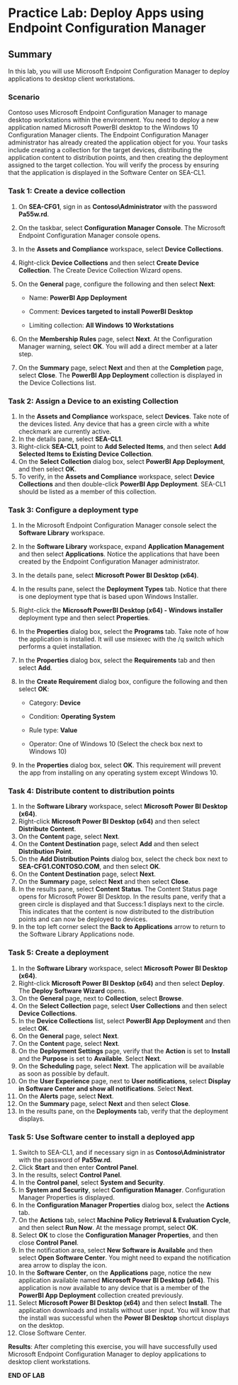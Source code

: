# Practice Lab: Deploy Apps using Endpoint Configuration Manager

## Summary

In this lab, you will use Microsoft Endpoint Configuration Manager to deploy applications to desktop client workstations. 

### Scenario

Contoso uses Microsoft Endpoint Configuration Manager to manage desktop workstations within the environment. You need to deploy a new application named Microsoft PowerBI desktop to the Windows 10 Configuration Manager clients. The Endpoint Configuration Manager administrator has already created the application object for you. Your tasks include creating a collection for the target devices, distributing the application content to distribution points, and then creating the deployment assigned to the target collection. You will verify the process by ensuring that the application is displayed in the Software Center on SEA-CL1.

### Task 1: Create a device collection

1. On **SEA-CFG1**, sign in as **Contoso\\Administrator** with the password **Pa55w.rd**.
2. On the taskbar, select **Configuration Manager Console**. The Microsoft Endpoint Configuration Manager console opens.
3. In the **Assets and Compliance** workspace, select **Device Collections**. 
4. Right-click **Device Collections** and then select **Create Device Collection**. The Create Device Collection Wizard opens.
5. On the **General** page, configure the following and then select **Next**:

   - Name: **PowerBI App Deployment**

   - Comment: **Devices targeted to install PowerBI Desktop**

   - Limiting collection: **All Windows 10 Workstations**

6. On the **Membership Rules** page, select **Next**. At the Configuration Manager warning, select **OK**. You will add a direct member at a later step.
7. On the **Summary** page, select **Next** and then at the **Completion** page, select **Close**. The **PowerBI App Deployment** collection is displayed in the Device Collections list.

### Task 2: Assign a Device to an existing Collection

1. In the **Assets and Compliance** workspace, select **Devices**. Take note of the devices listed. Any device that has a green circle with a white checkmark are currently active.
2. In the details pane, select **SEA-CL1**.
3. Right-click **SEA-CL1**, point to **Add Selected Items**, and then select **Add Selected Items to Existing Device Collection**.
4. On the **Select Collection** dialog box, select **PowerBI App Deployment**, and then select **OK**.
5. To verify, in the **Assets and Compliance** workspace, select **Device Collections** and then double-click **PowerBI App Deployment**. SEA-CL1 should be listed as a member of this collection.

### Task 3: Configure a deployment type 

1. In the Microsoft Endpoint Configuration Manager console select the **Software Library** workspace.
2. In the **Software Library** workspace, expand **Application Management** and then select **Applications**. Notice the applications that have been created by the Endpoint Configuration Manager administrator.
3. In the details pane, select **Microsoft Power BI Desktop (x64)**.
4. In the results pane, select the **Deployment Types** tab. Notice that there is one deployment type that is based upon Windows Installer.
5. Right-click the **Microsoft PowerBI Desktop (x64) - Windows installer** deployment type and then select **Properties**.
6. In the **Properties** dialog box, select the **Programs** tab. Take note of how the application is installed. It will use msiexec with the /q switch which performs a quiet installation.
7. In the **Properties** dialog box, select the **Requirements** tab and then select **Add**. 
8. In the **Create Requirement** dialog box, configure the following and then select **OK**:

   - Category: **Device**

   - Condition: **Operating System**

   - Rule type: **Value**

   - Operator: One of Windows 10 (Select the check box next to Windows 10)

9. In the **Properties** dialog box, select **OK**. This requirement will prevent the app from installing on any operating system except Windows 10.

### Task 4: Distribute content to distribution points 

1. In the **Software Library** workspace, select **Microsoft Power BI Desktop (x64)**.
2. Right-click **Microsoft Power BI Desktop (x64)** and then select **Distribute Content**.
3. On the **Content** page, select **Next**.
4. On the **Content Destination** page, select **Add** and then select **Distribution Point**.
5. On the **Add Distribution Points** dialog box, select the check box next to **SEA-CFG1.CONTOSO.COM**, and then select **OK**.
6. On the **Content Destination** page, select **Next**.
7. On the **Summary** page, select **Next** and then select **Close**.
8. In the results pane, select **Content Status**. The Content Status page opens for Microsoft Power BI Desktop. In the results pane, verify that a green circle is displayed and that Success:1 displays next to the circle. This indicates that the content is now distributed to the distribution points and can now be deployed to devices.
9. In the top left corner select the **Back to Applications** arrow to return to the Software Library Applications node.

### Task 5: Create a deployment

1. In the **Software Library** workspace, select **Microsoft Power BI Desktop (x64)**.
2. Right-click **Microsoft Power BI Desktop (x64)** and then select **Deploy**. The **Deploy Software Wizard** opens.
3. On the **General** page, next to **Collection**, select **Browse**.
4. On the **Select Collection** page, select **User Collections** and then select **Device Collections**.
5. In the **Device Collections** list, select **PowerBI App Deployment** and then select **OK**.
6. On the **General** page, select **Next**.
7. On the **Content** page, select **Next**. 
8. On the **Deployment Settings** page, verify that the **Action** is set to **Install** and the **Purpose** is set to **Available**. Select **Next**.
9. On the **Scheduling** page, select **Next**. The application will be available as soon as possible by default.
10. On the **User Experience** page, next to **User notifications**, select **Display in Software Center and show all notifications**. Select **Next**.
11. On the **Alerts** page, select **Next**.
12. On the **Summary** page, select **Next** and then select **Close**. 
13. In the results pane, on the **Deployments** tab, verify that the deployment displays.

### Task 5: Use Software center to install a deployed app

1. Switch to SEA-CL1, and if necessary sign in as **Contoso\\Administrator** with the password of **Pa55w.rd**.
2. Click **Start** and then enter **Control Panel**.
3. In the results, select **Control Panel**.
4. In the **Control panel**, select **System and Security**.
5. In **System and Security**, select **Configuration Manager**. Configuration Manager Properties is displayed.
6. In the **Configuration Manager Properties** dialog box, select the **Actions** tab.
7. On the **Actions** tab, select **Machine Policy Retrieval & Evaluation Cycle**, and then select **Run Now**. At the message prompt, select **OK**.
8. Select **OK** to close the **Configuration Manager Properties**, and then close **Control Panel**. 
9. In the notification area, select **New Software is Available** and then select **Open Software Center**. You might need to expand the notification area arrow to display the icon.
10. In the **Software Center**, on the **Applications** page, notice the new application available named **Microsoft Power BI Desktop (x64)**. This application is now available to any device that is a member of the **PowerBI App Deployment** collection created previously.
11. Select **Microsoft Power BI Desktop (x64)** and then select **Install**. The application downloads and installs without user input. You will know that the install was successful when the **Power BI Desktop** shortcut displays on the desktop.
12. Close Software Center.

**Results**: After completing this exercise, you will have successfully used Microsoft Endpoint Configuration Manager to deploy applications to desktop client workstations.

**END OF LAB**